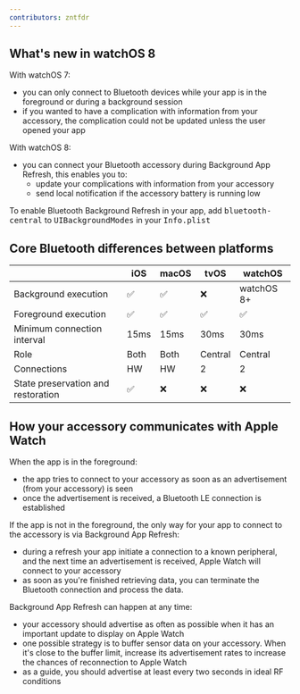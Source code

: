 ```yaml
---
contributors: zntfdr
---
```


## What's new in watchOS 8

With watchOS 7:

- you can only connect to Bluetooth devices while your app is in the foreground or during a background session
- if you wanted to have a complication with information from your accessory, the complication could not be updated unless the user opened your app

With watchOS 8:

- you can connect your Bluetooth accessory during Background App Refresh, this enables you to: 
  - update your complications with information from your accessory
  - send local notification if the accessory battery is running low

To enable Bluetooth Background Refresh in your app, add <kbd>bluetooth-central</kbd> to <kbd>UIBackgroundModes</kbd> in your <kbd>Info.plist</kbd>

## Core Bluetooth differences between platforms

|   | iOS | macOS | tvOS | watchOS |
| --- | --- | --- | --- | --- |
| Background execution | ✅ | ✅ | ❌ | watchOS 8+ |
| Foreground execution | ✅ | ✅ | ✅ | ✅ | 
| Minimum connection interval | 15ms | 15ms | 30ms | 30ms |
| Role | Both | Both | Central | Central |
| Connections | HW | HW | 2 | 2 |
| State preservation and restoration | ✅ | ❌ | ❌ | ❌ |

## How your accessory communicates with Apple Watch

When the app is in the foreground: 

- the app tries to connect to your accessory as soon as an advertisement (from your accessory) is seen
- once the advertisement is received, a Bluetooth LE connection is established

If the app is not in the foreground, the only way for your app to connect to the accessory is via Background App Refresh:

- during a refresh your app initiate a connection to a known peripheral, and the next time an advertisement is received, Apple Watch will connect to your accessory
- as soon as you're finished retrieving data, you can terminate the Bluetooth connection and process the data.

Background App Refresh can happen at any time:

- your accessory should advertise as often as possible when it has an important update to display on Apple Watch
- one possible strategy is to buffer sensor data on your accessory. When it's close to the buffer limit, increase its advertisement rates to increase the chances of reconnection to Apple Watch
- as a guide, you should advertise at least every two seconds in ideal RF conditions